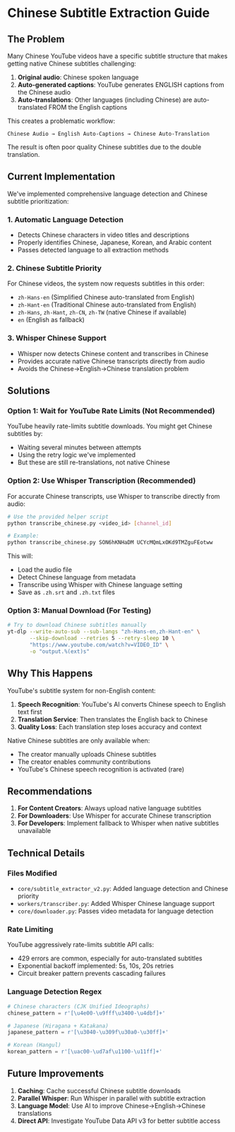 # Chinese Subtitle Extraction Guide

## The Problem

Many Chinese YouTube videos have a specific subtitle structure that makes getting native Chinese subtitles challenging:

1. **Original audio**: Chinese spoken language
2. **Auto-generated captions**: YouTube generates ENGLISH captions from the Chinese audio
3. **Auto-translations**: Other languages (including Chinese) are auto-translated FROM the English captions

This creates a problematic workflow:
```
Chinese Audio → English Auto-Captions → Chinese Auto-Translation
```

The result is often poor quality Chinese subtitles due to the double translation.

## Current Implementation

We've implemented comprehensive language detection and Chinese subtitle prioritization:

### 1. Automatic Language Detection
- Detects Chinese characters in video titles and descriptions
- Properly identifies Chinese, Japanese, Korean, and Arabic content
- Passes detected language to all extraction methods

### 2. Chinese Subtitle Priority
For Chinese videos, the system now requests subtitles in this order:
- `zh-Hans-en` (Simplified Chinese auto-translated from English)
- `zh-Hant-en` (Traditional Chinese auto-translated from English)
- `zh-Hans`, `zh-Hant`, `zh-CN`, `zh-TW` (native Chinese if available)
- `en` (English as fallback)

### 3. Whisper Chinese Support
- Whisper now detects Chinese content and transcribes in Chinese
- Provides accurate native Chinese transcripts directly from audio
- Avoids the Chinese→English→Chinese translation problem

## Solutions

### Option 1: Wait for YouTube Rate Limits (Not Recommended)
YouTube heavily rate-limits subtitle downloads. You might get Chinese subtitles by:
- Waiting several minutes between attempts
- Using the retry logic we've implemented
- But these are still re-translations, not native Chinese

### Option 2: Use Whisper Transcription (Recommended)
For accurate Chinese transcripts, use Whisper to transcribe directly from audio:

```bash
# Use the provided helper script
python transcribe_chinese.py <video_id> [channel_id]

# Example:
python transcribe_chinese.py SON6hKNHaDM UCYcMQmLxOKd9TMZguFEotww
```

This will:
- Load the audio file
- Detect Chinese language from metadata
- Transcribe using Whisper with Chinese language setting
- Save as `.zh.srt` and `.zh.txt` files

### Option 3: Manual Download (For Testing)
```bash
# Try to download Chinese subtitles manually
yt-dlp --write-auto-sub --sub-langs "zh-Hans-en,zh-Hant-en" \
       --skip-download --retries 5 --retry-sleep 10 \
       "https://www.youtube.com/watch?v=VIDEO_ID" \
       -o "output.%(ext)s"
```

## Why This Happens

YouTube's subtitle system for non-English content:
1. **Speech Recognition**: YouTube's AI converts Chinese speech to English text first
2. **Translation Service**: Then translates the English back to Chinese
3. **Quality Loss**: Each translation step loses accuracy and context

Native Chinese subtitles are only available when:
- The creator manually uploads Chinese subtitles
- The creator enables community contributions
- YouTube's Chinese speech recognition is activated (rare)

## Recommendations

1. **For Content Creators**: Always upload native language subtitles
2. **For Downloaders**: Use Whisper for accurate Chinese transcription
3. **For Developers**: Implement fallback to Whisper when native subtitles unavailable

## Technical Details

### Files Modified
- `core/subtitle_extractor_v2.py`: Added language detection and Chinese priority
- `workers/transcriber.py`: Added Whisper Chinese language support
- `core/downloader.py`: Passes video metadata for language detection

### Rate Limiting
YouTube aggressively rate-limits subtitle API calls:
- 429 errors are common, especially for auto-translated subtitles
- Exponential backoff implemented: 5s, 10s, 20s retries
- Circuit breaker pattern prevents cascading failures

### Language Detection Regex
```python
# Chinese characters (CJK Unified Ideographs)
chinese_pattern = r'[\u4e00-\u9fff\u3400-\u4dbf]+'

# Japanese (Hiragana + Katakana)
japanese_pattern = r'[\u3040-\u309f\u30a0-\u30ff]+'

# Korean (Hangul)
korean_pattern = r'[\uac00-\ud7af\u1100-\u11ff]+'
```

## Future Improvements

1. **Caching**: Cache successful Chinese subtitle downloads
2. **Parallel Whisper**: Run Whisper in parallel with subtitle extraction
3. **Language Model**: Use AI to improve Chinese→English→Chinese translations
4. **Direct API**: Investigate YouTube Data API v3 for better subtitle access